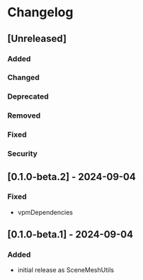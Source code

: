 # Changelog

## [Unreleased]
### Added

### Changed

### Deprecated

### Removed

### Fixed

### Security

## [0.1.0-beta.2] - 2024-09-04
### Fixed
- vpmDependencies

## [0.1.0-beta.1] - 2024-09-04
### Added
- initial release as SceneMeshUtils

